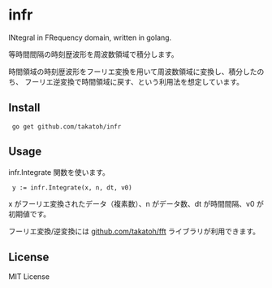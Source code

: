 # infr
INtegral in FRequency domain, written in golang.

等時間間隔の時刻歴波形を周波数領域で積分します。

時間領域の時刻歴波形をフーリエ変換を用いて周波数領域に変換し、積分したのち、
フーリエ逆変換で時間領域に戻す、という利用法を想定しています。

## Install
``` go get github.com/takatoh/infr```

## Usage
infr.Integrate 関数を使います。

``` y := infr.Integrate(x, n, dt, v0)```

x がフーリエ変換されたデータ（複素数）、n がデータ数、dt が時間間隔、v0 が初期値です。

フーリエ変換/逆変換には [github.com/takatoh/fft](https://github.com/takatoh/fft)
ライブラリが利用できます。

## License
MIT License
